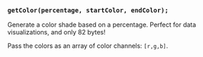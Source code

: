 ### `getColor(percentage, startColor, endColor);`

Generate a color shade based on a percentage. Perfect for data visualizations, and only 82 bytes!

Pass the colors as an array of color channels: `[r,g,b]`.
